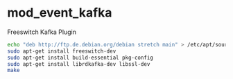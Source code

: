 # mod_event_kafka
Freeswitch Kafka Plugin

```bash
echo "deb http://ftp.de.debian.org/debian stretch main" > /etc/apt/sources.list.d/kafka.list
sudo apt-get install freeswitch-dev
sudo apt-get install build-essential pkg-config
sudo apt-get install librdkafka-dev libssl-dev
make
```